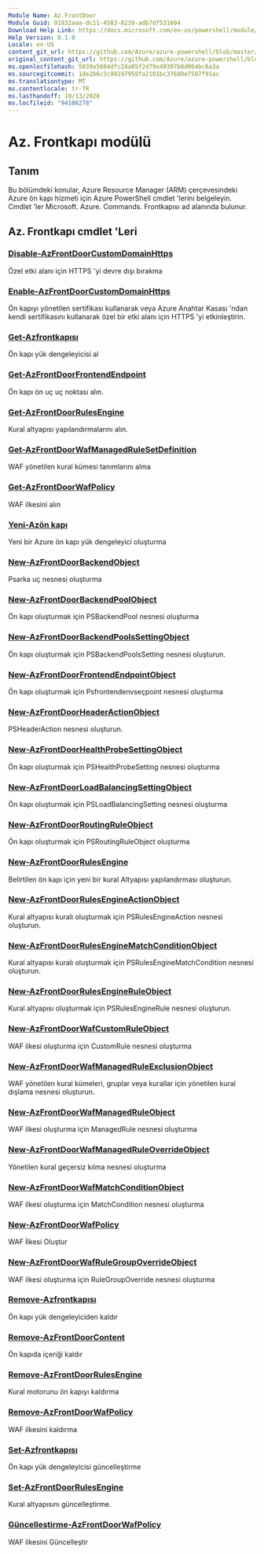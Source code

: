 ```yaml
---
Module Name: Az.FrontDoor
Module Guid: 91832aaa-dc11-4583-8239-adb7df531604
Download Help Link: https://docs.microsoft.com/en-us/powershell/module/az.frontdoor
Help Version: 0.1.0
Locale: en-US
content_git_url: https://github.com/Azure/azure-powershell/blob/master/src/FrontDoor/FrontDoor/help/Az.FrontDoor.md
original_content_git_url: https://github.com/Azure/azure-powershell/blob/master/src/FrontDoor/FrontDoor/help/Az.FrontDoor.md
ms.openlocfilehash: 5039a5684dfc24a05f2d79e49397b8d064bc6a3a
ms.sourcegitcommit: 1de2b6c3c99197958fa2101bc37680e7507f91ac
ms.translationtype: MT
ms.contentlocale: tr-TR
ms.lasthandoff: 10/13/2020
ms.locfileid: "94108278"
---
```

# Az. Frontkapı modülü
## Tanım
Bu bölümdeki konular, Azure Resource Manager (ARM) çerçevesindeki Azure ön kapı hizmeti için Azure PowerShell cmdlet 'lerini belgeleyin. Cmdlet 'ler Microsoft. Azure. Commands. Frontkapısı ad alanında bulunur.

## Az. Frontkapı cmdlet 'Leri
### [Disable-AzFrontDoorCustomDomainHttps](Disable-AzFrontDoorCustomDomainHttps.md)
Özel etki alanı için HTTPS 'yi devre dışı bırakma

### [Enable-AzFrontDoorCustomDomainHttps](Enable-AzFrontDoorCustomDomainHttps.md)
Ön kapıyı yönetilen sertifikası kullanarak veya Azure Anahtar Kasası 'ndan kendi sertifikasını kullanarak özel bir etki alanı için HTTPS 'yi etkinleştirin.

### [Get-Azfrontkapısı](Get-AzFrontDoor.md)
Ön kapı yük dengeleyicisi al

### [Get-AzFrontDoorFrontendEndpoint](Get-AzFrontDoorFrontendEndpoint.md)
Ön kapı ön uç uç noktası alın.

### [Get-AzFrontDoorRulesEngine](Get-AzFrontDoorRulesEngine.md)
Kural altyapısı yapılandırmalarını alın.

### [Get-AzFrontDoorWafManagedRuleSetDefinition](Get-AzFrontDoorWafManagedRuleSetDefinition.md)
WAF yönetilen kural kümesi tanımlarını alma

### [Get-AzFrontDoorWafPolicy](Get-AzFrontDoorWafPolicy.md)
WAF ilkesini alın

### [Yeni-Azön kapı](New-AzFrontDoor.md)
Yeni bir Azure ön kapı yük dengeleyici oluşturma

### [New-AzFrontDoorBackendObject](New-AzFrontDoorBackendObject.md)
Psarka uç nesnesi oluşturma

### [New-AzFrontDoorBackendPoolObject](New-AzFrontDoorBackendPoolObject.md)
Ön kapı oluşturmak için PSBackendPool nesnesi oluşturma

### [New-AzFrontDoorBackendPoolsSettingObject](New-AzFrontDoorBackendPoolsSettingObject.md)
Ön kapı oluşturmak için PSBackendPoolsSetting nesnesi oluşturun.

### [New-AzFrontDoorFrontendEndpointObject](New-AzFrontDoorFrontendEndpointObject.md)
Ön kapı oluşturmak için Psfrontendenvseçpoint nesnesi oluşturma

### [New-AzFrontDoorHeaderActionObject](New-AzFrontDoorHeaderActionObject.md)
PSHeaderAction nesnesi oluşturun.

### [New-AzFrontDoorHealthProbeSettingObject](New-AzFrontDoorHealthProbeSettingObject.md)
Ön kapı oluşturmak için PSHealthProbeSetting nesnesi oluşturma

### [New-AzFrontDoorLoadBalancingSettingObject](New-AzFrontDoorLoadBalancingSettingObject.md)
Ön kapı oluşturmak için PSLoadBalancingSetting nesnesi oluşturma

### [New-AzFrontDoorRoutingRuleObject](New-AzFrontDoorRoutingRuleObject.md)
Ön kapı oluşturmak için PSRoutingRuleObject oluşturma

### [New-AzFrontDoorRulesEngine](New-AzFrontDoorRulesEngine.md)
Belirtilen ön kapı için yeni bir kural Altyapısı yapılandırması oluşturun. 

### [New-AzFrontDoorRulesEngineActionObject](New-AzFrontDoorRulesEngineActionObject.md)
Kural altyapısı kuralı oluşturmak için PSRulesEngineAction nesnesi oluşturun.

### [New-AzFrontDoorRulesEngineMatchConditionObject](New-AzFrontDoorRulesEngineMatchConditionObject.md)
Kural altyapısı kuralı oluşturmak için PSRulesEngineMatchCondition nesnesi oluşturun.

### [New-AzFrontDoorRulesEngineRuleObject](New-AzFrontDoorRulesEngineRuleObject.md)
Kural altyapısı oluşturmak için PSRulesEngineRule nesnesi oluşturun.

### [New-AzFrontDoorWafCustomRuleObject](New-AzFrontDoorWafCustomRuleObject.md)
WAF ilkesi oluşturma için CustomRule nesnesi oluşturma

### [New-AzFrontDoorWafManagedRuleExclusionObject](New-AzFrontDoorWafManagedRuleExclusionObject.md)
WAF yönetilen kural kümeleri, gruplar veya kurallar için yönetilen kural dışlama nesnesi oluşturun.

### [New-AzFrontDoorWafManagedRuleObject](New-AzFrontDoorWafManagedRuleObject.md)
WAF ilkesi oluşturma için ManagedRule nesnesi oluşturma

### [New-AzFrontDoorWafManagedRuleOverrideObject](New-AzFrontDoorWafManagedRuleOverrideObject.md)
Yönetilen kural geçersiz kılma nesnesi oluşturma

### [New-AzFrontDoorWafMatchConditionObject](New-AzFrontDoorWafMatchConditionObject.md)
WAF ilkesi oluşturma için MatchCondition nesnesi oluşturma

### [New-AzFrontDoorWafPolicy](New-AzFrontDoorWafPolicy.md)
WAF İlkesi Oluştur

### [New-AzFrontDoorWafRuleGroupOverrideObject](New-AzFrontDoorWafRuleGroupOverrideObject.md)
WAF ilkesi oluşturma için RuleGroupOverride nesnesi oluşturma

### [Remove-Azfrontkapısı](Remove-AzFrontDoor.md)
Ön kapı yük dengeleyiciden kaldır

### [Remove-AzFrontDoorContent](Remove-AzFrontDoorContent.md)
Ön kapıda içeriği kaldır

### [Remove-AzFrontDoorRulesEngine](Remove-AzFrontDoorRulesEngine.md)
Kural motorunu ön kapıyı kaldırma

### [Remove-AzFrontDoorWafPolicy](Remove-AzFrontDoorWafPolicy.md)
WAF ilkesini kaldırma

### [Set-Azfrontkapısı](Set-AzFrontDoor.md)
Ön kapı yük dengeleyicisi güncelleştirme

### [Set-AzFrontDoorRulesEngine](Set-AzFrontDoorRulesEngine.md)
Kural altyapısını güncelleştirme.

### [Güncelleştirme-AzFrontDoorWafPolicy](Update-AzFrontDoorWafPolicy.md)
WAF ilkesini Güncelleştir

